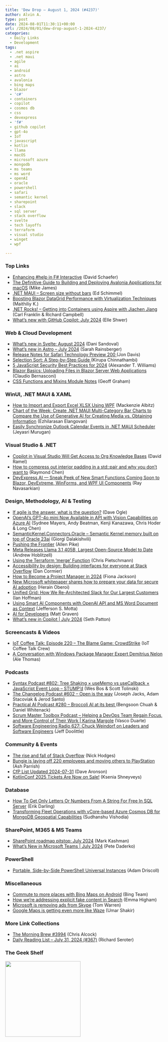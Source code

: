 ```yaml
---
title: 'Dew Drop – August 1, 2024 (#4237)'
author: Alvin A.
type: post
date: 2024-08-01T11:30:11+00:00
url: /2024/08/01/dew-drop-august-1-2024-4237/
categories:
  - Daily Links
  - Development
tags:
  - .net aspire
  - .net maui
  - agile
  - ai
  - android
  - astro
  - avalonia
  - bing maps
  - blazor
  - 'c#'
  - containers
  - copilot
  - cosmos db
  - css
  - devexpress
  - 'f#'
  - github copilot
  - gpt-4o
  - IoT
  - javascript
  - kotlin
  - llama
  - macOS
  - microsoft azure
  - mongodb
  - ms teams
  - ms word
  - openAI
  - oracle
  - powershell
  - safari
  - semantic kernel
  - sharepoint
  - slack
  - sql server
  - stack overflow
  - svelte
  - tech layoffs
  - terraform
  - visual studio
  - winget
  - wpf

---
```

### <a name="top"></a>Top Links

  * <a href="https://devblogs.microsoft.com/dotnet/enhancing-help-in-fsi/" target="_blank" rel="noopener">Enhancing #help in F# Interactive</a> (David Schaefer)
  * <a href="https://avaloniaui.net/blog/the-definitive-guide-to-building-and-deploying-avalonia-applications-for-macos" target="_blank" rel="noopener">The Definitive Guide to Building and Deploying Avalonia Applications for macOS</a> (Mike James)
  * <a href="https://byte217.com/net-maui-screen-size-without-bars/" target="_blank" rel="noopener">.NET MAUI – Screen size without bars</a> (Ed Schimmel)
  * <a href="https://www.syncfusion.com/blogs/post/blazor-datagrid-virtualization-types?utm_source=alvinashcraft&utm_medium=email&utm_campaign=alvinashcraft_blog_edmaug24" target="_blank" rel="noopener">Boosting Blazor DataGrid Performance with Virtualization Techniques</a> (Maithiliy K.)
  * <a href="https://www.spreaker.com/episode/getting-into-containers-using-aspire-with-jiachen-jiang--60880804" target="_blank" rel="noopener">.NET Rocks! &#8211; Getting into Containers using Aspire with Jiachen Jiang</a> (Carl Franklin & Richard Campbell)
  * <a href="https://github.blog/ai-and-ml/github-copilot/whats-new-with-github-copilot-july-2024/" target="_blank" rel="noopener">What’s new with GitHub Copilot: July 2024</a> (Elle Shwer)



### <a name="web"></a>Web & Cloud Development

  * <a href="https://svelte.dev/blog/whats-new-in-svelte-august-2024" target="_blank" rel="noopener">What&#8217;s new in Svelte: August 2024</a> (Dani Sandoval)
  * <a href="https://astro.build/blog/whats-new-july-2024/" target="_blank" rel="noopener">What&#8217;s new in Astro &#8211; July 2024</a> (Sarah Rainsberger)
  * <a href="https://webkit.org/blog/15779/release-notes-for-safari-technology-preview-200/" target="_blank" rel="noopener">Release Notes for Safari Technology Preview 200 </a> (Jon Davis)
  * <a href="https://www.kirupa.com/sorts/selectionsort.htm" target="_blank" rel="noopener">Selection Sort: A Step-by-Step Guide </a> (Kirupa Chinnathambi)
  * <a href="https://thenewstack.io/5-javascript-security-best-practices-for-2024/" target="_blank" rel="noopener">5 JavaScript Security Best Practices for 2024</a> (Alexander T. Williams)
  * <a href="https://www.telerik.com/blogs/blazor-basics-uploading-files-blazor-server-web-applications" target="_blank" rel="noopener">Blazor Basics: Uploading Files in Blazor Server Web Applications</a> (Claudio Bernasconi)
  * <a href="https://css-tricks.com/css-functions-and-mixins-module-notes/" target="_blank" rel="noopener">CSS Functions and Mixins Module Notes</a> (Geoff Graham)



### <a name="silverlight"></a>WinUI, .NET MAUI & XAML

  * <a href="https://developer.mescius.com/blogs/how-to-import-export-excel-xlsx-using-wpf" target="_blank" rel="noopener">How to Import and Export Excel XLSX Using WPF</a> (Mackenzie Albitz)
  * <a href="https://www.syncfusion.com/blogs/post/maui-multi-bar-charts-generative-ai?utm_source=alvinashcraft&utm_medium=email&utm_campaign=alvinashcraft_blog_edmaug24" target="_blank" rel="noopener">Chart of the Week: Create .NET MAUI Multi-Category Bar Charts to Compare the Use of Generative AI for Creating Media vs. Obtaining Information</a> (Ezhilarasan Elangovan)
  * <a href="https://www.syncfusion.com/blogs/post/sync-outlook-calendar-maui-scheduler?utm_source=alvinashcraft&utm_medium=email&utm_campaign=alvinashcraft_blog_edmaug24" target="_blank" rel="noopener">Easily Synchronize Outlook Calendar Events in .NET MAUI Scheduler</a> (Jeyasri Murugan)



### <a name="dotnet"></a>Visual Studio & .NET

  * <a href="https://visualstudiomagazine.com/Articles/2024/07/31/copilot-update.aspx" target="_blank" rel="noopener">Copilot in Visual Studio Will Get Access to Org Knowledge Bases</a> (David Ramel)
  * <a href="https://devblogs.microsoft.com/oldnewthing/20240731-00/?p=110069" target="_blank" rel="noopener">How to compress out interior padding in a std::pair and why you don’t want to</a> (Raymond Chen)
  * <a href="https://community.devexpress.com/blogs/news/archive/2024/07/31/devexpress-ai-sneak-peek-of-new-smart-functions-coming-soon-to-blazor-devextreme-winforms-and-wpf-ui-components.aspx" target="_blank" rel="noopener">DevExpress AI — Sneak Peek of New Smart Functions Coming Soon to Blazor, DevExtreme, WinForms, and WPF UI Components</a> (Ray Navasarkian)



### <a name="design"></a>Design, Methodology, AI & Testing

  * <a href="https://blog.scottlogic.com/2024/07/31/if-agile-is-the-question.html" target="_blank" rel="noopener">If agile is the answer, what is the question?</a> (Dave Ogle)
  * <a href="https://techcommunity.microsoft.com/t5/ai-azure-ai-services-blog/openai-s-gpt-4o-mini-now-available-in-api-with-vision/ba-p/4200640" target="_blank" rel="noopener">OpenAI’s GPT-4o mini Now Available in API with Vision Capabilities on Azure AI</a> (Sydnee Mayers, Andy Beatman, Kenji Kanazawa, Chris Hoder & Long Chen)
  * <a href="https://github.com/Giorgi/SemanticKernel.Connectors.Oracle" target="_blank" rel="noopener">SemanticKernel.Connectors.Oracle &#8211; Semantic Kernel memory built on top of Oracle 23ai</a> (Giorgi Dalakishvili)
  * <a href="https://www.allenpike.com/2024/pushing-the-frontier" target="_blank" rel="noopener">Pushing the Frontier</a> (Allen Pike)
  * <a href="https://www.infoq.com/news/2024/07/meta-releases-llama31-405b/?utm_campaign=infoq_content&utm_source=infoq&utm_medium=feed&utm_term=global" target="_blank" rel="noopener">Meta Releases Llama 3.1 405B, Largest Open-Source Model to Date</a> (Andrew Hoblitzell)
  * <a href="https://build5nines.com/using-the-terraform-merge-function/" target="_blank" rel="noopener">Using the Terraform ‘merge’ Function</a> (Chris Pietschmann)
  * <a href="https://stackoverflow.blog/2024/07/31/accessibility-by-design-building-interfaces-for-everyone-at-stack-overflow/" target="_blank" rel="noopener">Accessibility by design: Building interfaces for everyone at Stack Overflow</a> (Dan Cormier)
  * <a href="https://www.techrepublic.com/article/how-to-become-project-manager/" target="_blank" rel="noopener">How to Become a Project Manager in 2024</a> (Fiona Jackson)
  * <a href="https://www.microsoft.com/en-us/security/blog/2024/07/30/new-microsoft-whitepaper-shares-how-to-prepare-your-data-for-secure-ai-adoption/" target="_blank" rel="noopener">New Microsoft whitepaper shares how to prepare your data for secure AI adoption</a> (Herain Oberoi)
  * <a href="https://slack.engineering/unified-grid-how-we-re-architected-slack-for-our-largest-customers/" target="_blank" rel="noopener">Unified Grid: How We Re-Architected Slack for Our Largest Customers</a> (Ian Hoffman)
  * <a href="https://www.telerik.com/blogs/using-smart-ai-components-openai-api-ms-word-document-context" target="_blank" rel="noopener">Using Smart AI Components with OpenAI API and MS Word Document as Context</a> (Jefferson S. Motta)
  * <a href="https://techcommunity.microsoft.com/t5/apps-on-azure-blog/ai-for-developers/ba-p/4206684" target="_blank" rel="noopener">AI for Developers</a> (Matt Graven)
  * <a href="https://techcommunity.microsoft.com/t5/copilot-for-microsoft-365/what-s-new-in-copilot-july-2024/ba-p/4200439" target="_blank" rel="noopener">What’s new in Copilot | July 2024</a> (Seth Patton)



### <a name="videos"></a>Screencasts & Videos

  * <a href="http://www.youtube.com/watch?v=F4G_42UBwic" target="_blank" rel="noopener">IoT Coffee Talk: Episode 220 &#8211; The Blame Game: CrowdStrike</a> (IoT Coffee Talk Crew)
  * <a href="http://www.youtube.com/watch?v=mphub32pyzw" target="_blank" rel="noopener">A Conversation with Windows Package Manager Expert Demitrius Nelon</a> (Ale Thomas)



### <a name="podcasts"></a>Podcasts

  * <a href="https://syntax.fm/802" target="_blank" rel="noopener">Syntax Podcast #802: Tree Shaking × useMemo vs useCallback × JavaScript Event Loop &#8211; STUMP&#8217;d</a> (Wes Bos & Scott Tolinski)
  * <a href="https://changelog.com/podcast/602" target="_blank" rel="noopener">The Changelog Podcast #602 &#8211; Open is the way</a> (Joseph Jacks, Adam Stacoviak & Jerod Santo)
  * <a href="https://changelog.com/practicalai/280" target="_blank" rel="noopener">Practical AI Podcast #280 &#8211; Broccoli AI at its best </a> (Bengsoon Chuah & Daniel Whitenack)
  * <a href="https://scrummastertoolbox.libsyn.com/helping-a-devops-team-regain-focus-and-more-control-of-their-work-karina-margole" target="_blank" rel="noopener">Scrum Master Toolbox Podcast &#8211; Helping a DevOps Team Regain Focus, and More Control of Their Work | Karina Margole</a> (Vasco Duarte)
  * <a href="https://se-radio.net/2024/07/se-radio-627-chuck-weindorf-on-leaders-and-software-engineers/" target="_blank" rel="noopener">Software Engineering Radio 627: Chuck Weindorf on Leaders and Software Engineers</a> (Jeff Doolittle)



### <a name="events"></a>Community & Events

  * <a href="https://www.infoworld.com/article/3478485/the-rise-and-fall-of-stack-overflow.html" target="_blank" rel="noopener">The rise and fall of Stack Overflow</a> (Nick Hodges)
  * <a href="https://www.theverge.com/2024/7/31/24210476/bungie-to-layoff-220-employees-new-project" target="_blank" rel="noopener">Bungie is laying off 220 employees and moving others to PlayStation</a> (Ash Parrish)
  * <a href="https://www.codosaur.us/blog/cfp-list-updated-2024-07-31" target="_blank" rel="noopener">CfP List Updated 2024-07-31</a> (Dave Aronson)
  * <a href="https://blog.jetbrains.com/kotlin/2024/07/kotlinconf-2025-tickets-on-sale/" target="_blank" rel="noopener">KotlinConf 2025 Tickets Are Now on Sale!</a> (Ksenia Shneyveys)



### <a name="sql"></a>Database

  * <a href="https://erikdarling.com/how-to-get-only-letters-or-numbers-from-a-string-for-free-in-sql-server/" target="_blank" rel="noopener">How To Get Only Letters Or Numbers From A String For Free In SQL Server</a> (Erik Darling)
  * <a href="https://devblogs.microsoft.com/cosmosdb/transforming-fleet-operations-with-vcore-based-azure-cosmos-db-for-mongodb-geospatial-capabilities/" target="_blank" rel="noopener">Transforming Fleet Operations with vCore-based Azure Cosmos DB for MongoDB Geospatial Capabilities</a> (Sudhanshu Vishodia)



### <a name="sp"></a>SharePoint, M365 & MS Teams

  * <a href="https://techcommunity.microsoft.com/t5/microsoft-sharepoint-blog/sharepoint-roadmap-pitstop-july-2024/ba-p/4204521" target="_blank" rel="noopener">SharePoint roadmap pitstop: July 2024</a> (Mark Kashman)
  * <a href="https://techcommunity.microsoft.com/t5/microsoft-teams-blog/what-s-new-in-microsoft-teams-july-2024/ba-p/4205316" target="_blank" rel="noopener">What’s New in Microsoft Teams | July 2024</a> (Pete Daderko)



### <a name="ps"></a>PowerShell

  * <a href="https://blog.ironmansoftware.com/portal-side-by-side-powershell-universal/" target="_blank" rel="noopener">Portable, Side-by-Side PowerShell Universal Instances</a> (Adam Driscoll)



### <a name="misc"></a>Miscellaneous

  * <a href="https://blogs.bing.com/maps/2024-08/Commute-to-more-places-with-Bing-Maps-on-Android" target="_blank" rel="noopener">Commute to more places with Bing Maps on Android</a> (Bing Team)
  * <a href="https://blog.google/products/search/google-search-explicit-deep-fake-content-update/" target="_blank" rel="noopener">How we&#8217;re addressing explicit fake content in Search</a> (Emma Higham)
  * <a href="https://www.theverge.com/2024/7/31/24210273/microsoft-skype-ads-removal" target="_blank" rel="noopener">Microsoft is removing ads from Skype</a> (Tom Warren)
  * <a href="https://www.theverge.com/2024/7/31/24209969/google-maps-destination-guidance-waze-camera-events" target="_blank" rel="noopener">Google Maps is getting even more like Waze</a> (Umar Shakir)



### <a name="links"></a>More Link Collections

  * <a href="https://blog.cwa.me.uk/2024/08/01/the-morning-brew-3994/" target="_blank" rel="noopener">The Morning Brew #3994</a> (Chris Alcock)
  * <a href="https://seroter.com/2024/07/31/daily-reading-list-july-31-2024-367/" target="_blank" rel="noopener">Daily Reading List – July 31, 2024 (#367)</a> (Richard Seroter)



### <a name="shelf"></a>The Geek Shelf

<a href="https://www.amazon.com/dp/1803243678/" target="_blank" rel="noopener"><img loading="lazy" decoding="async" width="240" height="240" style="border: 0px currentcolor; border-image: none; background-image: none;" src="https://m.media-amazon.com/images/I/51JILwx8jkL._SS135_.jpg" border="0" /></a>